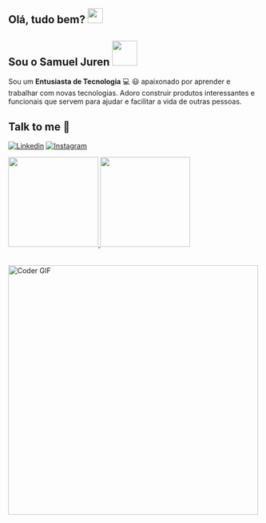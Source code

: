 ## Olá, tudo bem? <img src="https://user-images.githubusercontent.com/42378118/110234147-e3259600-7f4e-11eb-95be-0c4047144dea.gif" width="30">
## Sou o Samuel Juren <img src="https://media.giphy.com/media/VgCDAzcKvsR6OM0uWg/giphy.gif" width="50"> 

<p>Sou um <strong>Entusiasta de Tecnologia</strong> 💻 😃 apaixonado por aprender e trabalhar com novas tecnologias. Adoro construir produtos interessantes e funcionais que servem para ajudar e facilitar a vida de outras pessoas.</p>

## Talk to me 📱

[![Linkedin](https://img.shields.io/badge/LinkedIn-0077B5?style=for-the-badge&logo=linkedin&logoColor=white)](https://www.linkedin.com/in/samuel-juren-97145a239/)
[![Instagram](https://img.shields.io/badge/Instagram-E4405F?style=for-the-badge&logo=instagram&logoColor=white)](https://www.instagram.com/ssjuren/)

<div>
  <a href="https://github.com/samjuren">
  <img height="180em" src="https://github-readme-stats.vercel.app/api?username=samjuren&show_icons=true&theme=tokyonight">
  <img height="180em" src="https://github-readme-stats.vercel.app/api/top-langs/?username=samjuren&layout=compact&lang_count=16&theme=tokyonight">
  </a>
</div>

<br/>

<br/>
  <img src="https://media.giphy.com/media/SWoSkN6DxTszqIKEqv/giphy.gif" alt="Coder GIF" width="500">
